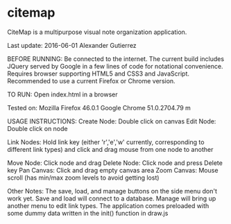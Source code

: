 # citemap
CiteMap is a multipurpose visual note organization application.

Last update: 2016-06-01
Alexander Gutierrez

BEFORE RUNNING:
Be connected to the internet. The current build includes JQuery served by Google in a few lines of code for notational convenience.
Requires browser supporting HTML5 and CSS3 and JavaScript. Recommended to use a current Firefox or Chrome version.

TO RUN:
Open index.html in a browser

Tested on:
Mozilla Firefox 46.0.1
Google Chrome 51.0.2704.79 m

USAGE INSTRUCTIONS:
Create Node: Double click on canvas
Edit Node: Double click on node

Link Nodes: Hold link key (either 'r','e','w' currently, corresponding to different link types) and click and drag mouse from one node to another

Move Node: Click node and drag
Delete Node: Click node and press Delete key
Pan Canvas: Click and drag empty canvas area
Zoom Canvas: Mouse scroll (has min/max zoom levels to avoid getting lost)

Other Notes:
The save, load, and manage buttons on the side menu don't work yet. Save and load will connect to a database. Manage will bring up another menu to edit link types.
The application comes preloaded with some dummy data written in the init() function in draw.js

